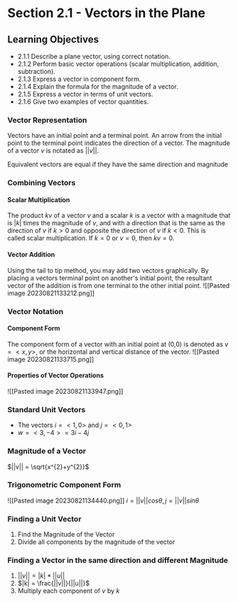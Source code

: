 # Section 2.1 - Vectors in the Plane
## Learning Objectives
- 2.1.1 Describe a plane vector, using correct notation.
- 2.1.2 Perform basic vector operations (scalar multiplication, addition, subtraction).
- 2.1.3 Express a vector in component form.
- 2.1.4 Explain the formula for the magnitude of a vector.
- 2.1.5 Express a vector in terms of unit vectors.
- 2.1.6 Give two examples of vector quantities.
### Vector Representation
Vectors have an initial point and a terminal point. An arrow from the initial point to the terminal point indicates the direction of a vector. The magnitude of a vector $v$ is notated as $||v||$. 

Equivalent vectors are equal if they have the same direction and magnitude

### Combining Vectors
#### Scalar Multiplication
The product $kv$ of a vector $v$ and a scalar $k$ is a vector with a magnitude that is $|k|$ times the magnitude of $v$, and with a direction that is the same as the direction of $v$ if $k > 0$ and opposite the direction of $v$ if $k < 0$. This is called scalar multiplication. If $k=0$ or $v=0$, then $kv = 0$.
#### Vector Addition
Using the tail to tip method, you may add two vectors graphically. By placing a vectors terminal point on another's initial point, the resultant vector of the addition is from one terminal to the other initial point.
![[Pasted image 20230821133212.png]]

### Vector Notation
#### Component Form
The component form of a vector with an initial point at (0,0) is denoted as $v = <x, y>$, or the horizontal and vertical distance of the vector.
![[Pasted image 20230821133715.png]]
#### Properties of Vector Operations
![[Pasted image 20230821133947.png]]

### Standard Unit Vectors
- The vectors $i = <1,0>$ and $j=<0,1>$
- $w = <3, -4> = 3i - 4j$
### Magnitude of a Vector
$||v|| = \sqrt{x^{2}+y^{2}}$
### Trigonometric Component Form
![[Pasted image 20230821134440.png]]
$i = ||v||cos\theta, j = ||v||sin\theta$
### Finding a Unit Vector
1. Find the Magnitude of the Vector
2. Divide all components by the magnitude of the vector
### Finding a Vector in the same direction and different Magnitude
1. $||v|| = |k|*||u||$
2. $|k| = \frac{||v||}{||u||}$
3. Multiply each component of $v$ by $k$
